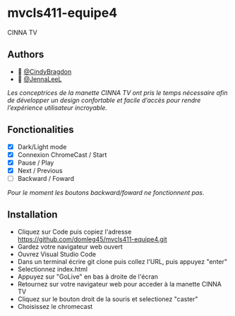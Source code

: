 # mvcls411-equipe4
CINNA TV

## Authors

- :floppy_disk: [@CindyBragdon](https://www.github.com/cindybragdon)
- :floppy_disk: [@JennaLeeL](https://www.github.com/JennaLeeL)

*Les conceptrices de la manette CINNA TV ont pris le temps nécessaire afin de développer un design confortable et facile d’accès pour rendre l’expérience utilisateur incroyable.* 
  

## Fonctionalities 
- [x] Dark/Light mode
- [x] Connexion ChromeCast / Start
- [x] Pause / Play
- [x] Next / Previous
- [ ] Backward / Foward

*Pour le moment les boutons backward/foward ne fonctionnent pas.*

## Installation
- Cliquez sur Code puis copiez l'adresse https://github.com/domleg45/mvcls411-equipe4.git
- Gardez votre navigateur web ouvert
- Ouvrez Visual Studio Code
- Dans un terminal écrire git clone puis collez l'URL, puis appuyez "enter"
- Selectionnez index.html
- Appuyez sur "GoLive" en bas à droite de l'écran
- Retournez sur votre navigateur web pour acceder à la manette CINNA TV
- Cliquez sur le bouton droit de la souris et selectionez "caster"
- Choisissez le chromecast
